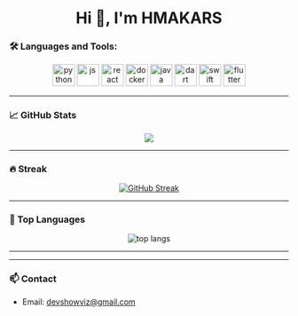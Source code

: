 <h1 align="center">Hi 👋, I'm HMAKARS</h1>

### 🛠️ Languages and Tools:

<p align="center">
  <img src="https://cdn.jsdelivr.net/gh/devicons/devicon/icons/python/python-original.svg" alt="python" width="40" height="40"/>
  <img src="https://cdn.jsdelivr.net/gh/devicons/devicon/icons/javascript/javascript-original.svg" alt="js" width="40" height="40"/>
  <img src="https://cdn.jsdelivr.net/gh/devicons/devicon/icons/react/react-original.svg" alt="react" width="40" height="40"/>
  <img src="https://cdn.jsdelivr.net/gh/devicons/devicon/icons/docker/docker-original.svg" alt="docker" width="40" height="40"/>
  <img src="https://cdn.jsdelivr.net/gh/devicons/devicon/icons/java/java-original.svg" alt="java" width="40" height="40"/>
  <img src="https://cdn.jsdelivr.net/gh/devicons/devicon/icons/dart/dart-original.svg" alt="dart" width="40" height="40"/>
  <img src="https://cdn.jsdelivr.net/gh/devicons/devicon/icons/swift/swift-original.svg" alt="swift" width="40" height="40"/>
  <img src="https://cdn.jsdelivr.net/gh/devicons/devicon/icons/flutter/flutter-original.svg" alt="flutter" width="40" height="40"/>
</p>

---

### 📈 GitHub Stats
<p align="center">
  <picture>
    <source
      srcset="https://github-readme-stats.vercel.app/api?username=HMAKARS&show_icons=true&theme=dark"
      media="(prefers-color-scheme: dark)"
    />
    <source
      srcset="https://github-readme-stats.vercel.app/api?username=HMAKARS&show_icons=true"
      media="(prefers-color-scheme: light), (prefers-color-scheme: no-preference)"
    />
    <img src="https://github-readme-stats.vercel.app/api?username=HMAKARS&show_icons=true" />
  </picture>
</p>

---

### 🔥 Streak
<p align="center">
<a href="https://git.io/streak-stats"><img src="https://github-readme-streak-stats.herokuapp.com?user=HMAKARS&theme=highcontrast" alt="GitHub Streak" /></a>  
</p>

---

### 🧠 Top Languages

<p align="center">
  <img src="https://github-readme-stats.vercel.app/api/top-langs/?username=HMAKARS&layout=compact&theme=tokyonight" alt="top langs"/>
</p>

---
---

### 📫 Contact

- Email: [devshowviz@gmail.com](mailto:devshowviz@gmail.com)
